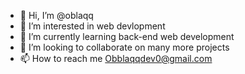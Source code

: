 - 👋 Hi, I’m @oblaqq
- 👀 I’m interested in web devlopment
- 🌱 I’m currently learning back-end web development 
- 💞️ I’m looking to collaborate on many more projects
- 📫 How to reach me Obblaqqdev0@gmail.com

<!---
oblaqq/oblaqq is a ✨ special ✨ repository because its `README.md` (this file) appears on your GitHub profile.
You can click the Preview link to take a look at your changes.
--->
